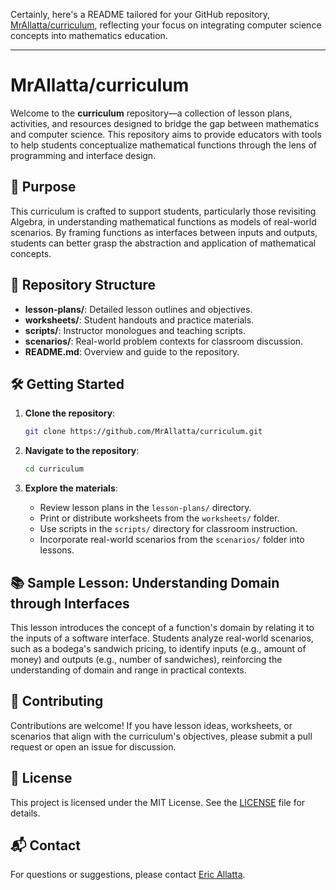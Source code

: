Certainly, here's a README tailored for your GitHub repository, [MrAllatta/curriculum](https://github.com/MrAllatta/curriculum), reflecting your focus on integrating computer science concepts into mathematics education.

---

# MrAllatta/curriculum

Welcome to the **curriculum** repository—a collection of lesson plans, activities, and resources designed to bridge the gap between mathematics and computer science. This repository aims to provide educators with tools to help students conceptualize mathematical functions through the lens of programming and interface design.

## 🧠 Purpose

This curriculum is crafted to support students, particularly those revisiting Algebra, in understanding mathematical functions as models of real-world scenarios. By framing functions as interfaces between inputs and outputs, students can better grasp the abstraction and application of mathematical concepts.

## 📁 Repository Structure

* **lesson-plans/**: Detailed lesson outlines and objectives.
* **worksheets/**: Student handouts and practice materials.
* **scripts/**: Instructor monologues and teaching scripts.
* **scenarios/**: Real-world problem contexts for classroom discussion.
* **README.md**: Overview and guide to the repository.

## 🛠️ Getting Started

1. **Clone the repository**:

   ```bash
   git clone https://github.com/MrAllatta/curriculum.git
   ```



2. **Navigate to the repository**:

   ```bash
   cd curriculum
   ```



3. **Explore the materials**:

   * Review lesson plans in the `lesson-plans/` directory.
   * Print or distribute worksheets from the `worksheets/` folder.
   * Use scripts in the `scripts/` directory for classroom instruction.
   * Incorporate real-world scenarios from the `scenarios/` folder into lessons.

## 📚 Sample Lesson: Understanding Domain through Interfaces

This lesson introduces the concept of a function's domain by relating it to the inputs of a software interface. Students analyze real-world scenarios, such as a bodega's sandwich pricing, to identify inputs (e.g., amount of money) and outputs (e.g., number of sandwiches), reinforcing the understanding of domain and range in practical contexts.

## 🤝 Contributing

Contributions are welcome! If you have lesson ideas, worksheets, or scenarios that align with the curriculum's objectives, please submit a pull request or open an issue for discussion.

## 📄 License

This project is licensed under the MIT License. See the [LICENSE](LICENSE) file for details.

## 📬 Contact

For questions or suggestions, please contact [Eric Allatta](mailto:ericallatta@gmail.com).

